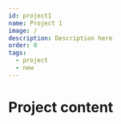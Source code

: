 ```yaml
---
id: project1
name: Project 1
image: /
description: Description here
order: 0
tags:
  - project
  - new
---
```


# Project content
